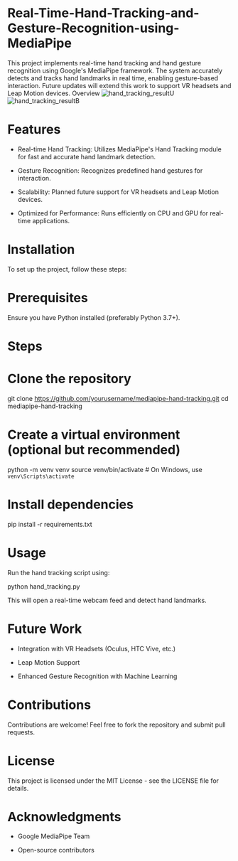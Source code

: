 # Real-Time-Hand-Tracking-and-Gesture-Recognition-using-MediaPipe
This project implements real-time hand tracking and hand gesture recognition using Google's MediaPipe framework. The system accurately detects and tracks hand landmarks in real time, enabling gesture-based interaction. Future updates will extend this work to support VR headsets and Leap Motion devices.
Overview
![hand_tracking_resultU](https://github.com/user-attachments/assets/22649b35-5bf8-424b-998d-ff948318af3e)
![hand_tracking_resultB](https://github.com/user-attachments/assets/2daee80c-7220-4841-b0f0-571595a74718)

# Features

- Real-time Hand Tracking: Utilizes MediaPipe's Hand Tracking module for fast and accurate hand landmark detection.

- Gesture Recognition: Recognizes predefined hand gestures for interaction.

- Scalability: Planned future support for VR headsets and Leap Motion devices.

- Optimized for Performance: Runs efficiently on CPU and GPU for real-time applications.

# Installation

To set up the project, follow these steps:

# Prerequisites

Ensure you have Python installed (preferably Python 3.7+).

# Steps

# Clone the repository
git clone https://github.com/yourusername/mediapipe-hand-tracking.git
cd mediapipe-hand-tracking

# Create a virtual environment (optional but recommended)
python -m venv venv
source venv/bin/activate  # On Windows, use `venv\Scripts\activate`

# Install dependencies
pip install -r requirements.txt

# Usage

Run the hand tracking script using:

python hand_tracking.py

This will open a real-time webcam feed and detect hand landmarks.

# Future Work

- Integration with VR Headsets (Oculus, HTC Vive, etc.)

- Leap Motion Support

- Enhanced Gesture Recognition with Machine Learning

# Contributions

Contributions are welcome! Feel free to fork the repository and submit pull requests.

# License

This project is licensed under the MIT License - see the LICENSE file for details.

# Acknowledgments

- Google MediaPipe Team

- Open-source contributors
